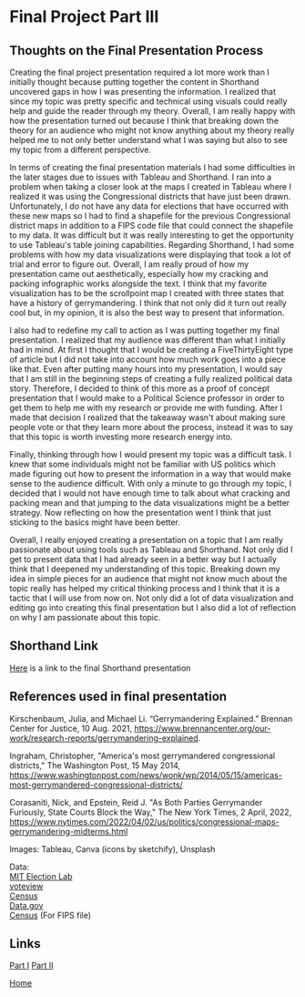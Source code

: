 # Final Project Part III

## Thoughts on the Final Presentation Process

Creating the final project presentation required a lot more work than I initially thought because putting together the content in Shorthand uncovered gaps in how I was presenting the information. I realized that since my topic was pretty specific and technical using visuals could really help and guide the reader through my theory. Overall, I am really happy with how the presentation turned out because I think that breaking down the theory for an audience who might not know anything about my theory really helped me to not only better understand what I was saying but also to see my topic from a different perspective. 

In terms of creating the final presentation materials I had some difficulties in the later stages due to issues with Tableau and Shorthand. I ran into a problem when taking a closer look at the maps I created in Tableau where I realized it was using the Congressional districts that have just been drawn. Unfortunately, I do not have any data for elections that have occurred with these new maps so I had to find a shapefile for the previous Congressional district maps in addition to a FIPS code file that could connect the shapefile to my data. It was difficult but it was really interesting to get the opportunity to use Tableau's table joining capabilities. Regarding Shorthand, I had some problems with how my data visualizations were displaying that took a lot of trial and error to figure out. Overall, I am really proud of how my presentation came out aesthetically, especially how my cracking and packing infographic works alongside the text. I think that my favorite visualization has to be the scrollpoint map I created with three states that have a history of gerrymandering. I think that not only did it turn out really cool but, in my opinion, it is also the best way to present that information. 

I also had to redefine my call to action as I was putting together my final presentation. I realized that my audience was different than what I initially had in mind. At first I thought that I would be creating a FiveThirtyEight type of article but I did not take into account how much work goes into a piece like that. Even after putting many hours into my presentation, I would say that I am still in the beginning steps of creating a fully realized political data story. Therefore, I decided to think of this more as a proof of concept presentation that I would make to a Political Science professor in order to get them to help me with my research or provide me with funding. After I made that decision I realized that the takeaway wasn't about making sure people vote or that they learn more about the process, instead it was to say that this topic is worth investing more research energy into.  

Finally, thinking through how I would present my topic was a difficult task. I knew that some individuals might not be familiar with US politics which made figuring out how to present the information in a way that would make sense to the audience difficult. With only a minute to go through my topic, I decided that I would not have enough time to talk about what cracking and packing mean and that jumping to the data visualizations might be a better strategy. Now reflecting on how the presentation went I think that just sticking to the basics might have been better.

Overall, I really enjoyed creating a presentation on a topic that I am really passionate about using tools such as Tableau and Shorthand. Not only did I get to present data that I had already seen in a better way but I actually think that I deepened my understanding of this topic. Breaking down my idea in simple pieces for an audience that might not know much about the topic really has helped my critical thinking process and I think that it is a tactic that I will use from now on. Not only did a lot of data visualization and editing go into creating this final presentation but I also did a lot of reflection on why I am passionate about this topic.  

## Shorthand Link

[Here](https://carnegiemellon.shorthandstories.com/the-unintended-benefits-of-gerrymandering/index.html) is a link to the final Shorthand presentation 

## References used in final presentation 

Kirschenbaum, Julia, and Michael Li. “Gerrymandering Explained.” Brennan Center for Justice, 10 Aug. 2021, https://www.brennancenter.org/our-work/research-reports/gerrymandering-explained.

Ingraham, Christopher, "America's most gerrymandered congressional districts," The Washington Post, 15 May 2014, https://www.washingtonpost.com/news/wonk/wp/2014/05/15/americas-most-gerrymandered-congressional-districts/

Corasaniti, Nick, and Epstein, Reid J. "As Both Parties Gerrymander Furiously, State Courts Block the Way," The New York Times, 2 April, 2022, https://www.nytimes.com/2022/04/02/us/politics/congressional-maps-gerrymandering-midterms.html

Images: 
Tableau, Canva (icons by sketchify), Unsplash

Data:  
[MIT Election Lab](https://dataverse.harvard.edu/dataset.xhtml?persistentId=doi:10.7910/DVN/IG0UN2)  
[voteview](https://voteview.com/data)  
[Census](https://www.census.gov/data/tables/time-series/demo/voting-and-registration/congressional-voting-tables.html)  
[Data.gov](https://catalog.data.gov/dataset/tiger-line-shapefile-2019-nation-u-s-116th-congressional-district-national)  
[Census](https://www.census.gov/library/reference/code-lists/ansi.html) (For FIPS file)  

## Links

[Part I](/part1.md)
[Part II](/part2.md)

[Home](/README.md)
